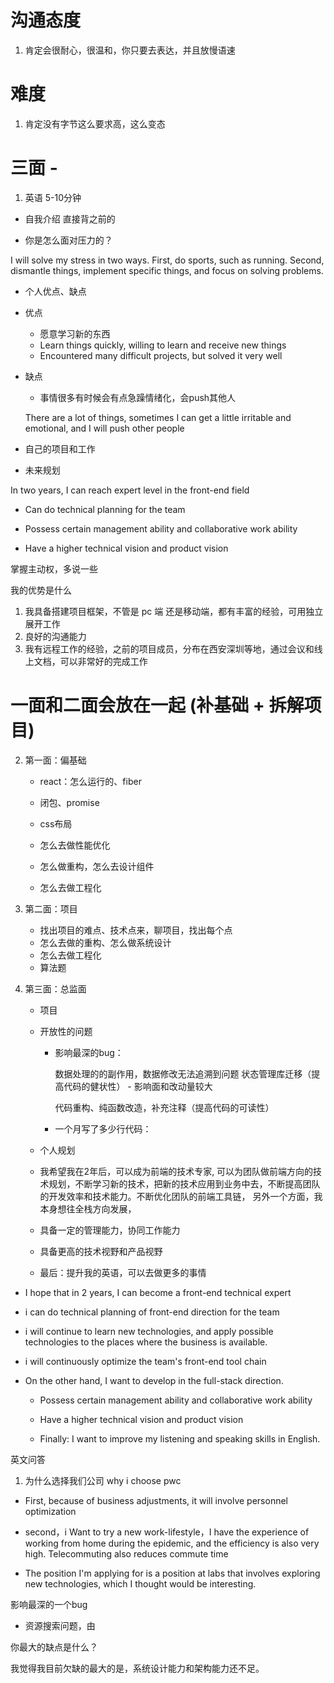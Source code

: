 # 沟通态度

1. 肯定会很耐心，很温和，你只要去表达，并且放慢语速


# 难度
1. 肯定没有字节这么要求高，这么变态


# 三面 -

1. 英语 5-10分钟

 - 自我介绍 直接背之前的

 - 你是怎么面对压力的？

I will solve my stress in two ways. First, do sports, such as running. Second, dismantle things, implement specific things, and focus on solving problems.


- 个人优点、缺点

- 优点
    - 愿意学习新的东西
    - Learn things quickly, willing to learn and receive new things
    - Encountered many difficult projects, but solved it very well

- 缺点
  - 事情很多有时候会有点急躁情绪化，会push其他人

  There are a lot of things, sometimes I can get a little irritable and emotional, and I will push other people


- 自己的项目和工作





- 未来规划

In two years, I can reach expert level in the front-end field
 - Can do technical planning for the team

 - Possess certain management ability and collaborative work ability

 - Have a higher technical vision and product vision





掌握主动权，多说一些

我的优势是什么

1. 我具备搭建项目框架，不管是 pc 端 还是移动端，都有丰富的经验，可用独立展开工作
2. 良好的沟通能力
3. 我有远程工作的经验，之前的项目成员，分布在西安深圳等地，通过会议和线上文档，可以非常好的完成工作


# 一面和二面会放在一起 (补基础 + 拆解项目)

2. 第一面：偏基础
   - react：怎么运行的、fiber

   - 闭包、promise

   - css布局


   - 怎么去做性能优化

   - 怎么做重构，怎么去设计组件

   - 怎么去做工程化


3. 第二面：项目
    - 找出项目的难点、技术点来，聊项目，找出每个点
    - 怎么去做的重构、怎么做系统设计
    - 怎么去做工程化
    - 算法题




4. 第三面：总监面

   - 项目
   - 开放性的问题
     - 影响最深的bug：

        数据处理的的副作用，数据修改无法追溯到问题
        状态管理库迁移（提高代码的健状性） - 影响面和改动量较大

        代码重构、纯函数改造，补充注释（提高代码的可读性）



     - 一个月写了多少行代码：



   - 个人规划

    - 我希望我在2年后，可以成为前端的技术专家, 可以为团队做前端方向的技术规划，不断学习新的技术，把新的技术应用到业务中去，不断提高团队的开发效率和技术能力。不断优化团队的前端工具链，
      另外一个方面，我本身想往全栈方向发展，

    - 具备一定的管理能力，协同工作能力

    - 具备更高的技术视野和产品视野

    - 最后：提升我的英语，可以去做更多的事情


  - I hope that in 2 years, I can become a front-end technical expert

  - i can do technical planning of front-end direction  for the team

  -  i will continue to learn new technologies, and apply possible technologies to the places where the business is available.

 -  i will continuously optimize the team's front-end tool chain


 -  On the other hand, I want to develop in the full-stack direction.

     - Possess certain management ability and collaborative work ability

     - Have a higher technical vision and product vision

     - Finally: I want to improve my listening and speaking skills in English.



英文问答

1. 为什么选择我们公司 why i choose pwc

  - First, because of business adjustments, it will involve personnel optimization

  - second，i Want to try a new work-lifestyle，I have the experience of working from home during the epidemic, and the efficiency is also very high. Telecommuting also reduces commute time


 - The position I'm applying for is a position at labs that involves exploring new technologies, which I thought would be interesting.




影响最深的一个bug

- 资源搜索问题，由



你最大的缺点是什么？

我觉得我目前欠缺的最大的是，系统设计能力和架构能力还不足。


